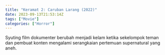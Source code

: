 ```yaml
---
title: "Keramat 2: Caruban Larang (2022)"
date: 2023-09-13T21:53:14Z
tags: ["Movie"]
categories: ["Horror"]
---
```


Syuting film dokumenter berubah menjadi kelam ketika sekelompok teman dan pembuat konten mengalami serangkaian pertemuan supernatural yang aneh.

  <mux-player stream-type="on-demand"
  src="https://kp3d-my.sharepoint.com/personal/ryoo_kp3d_onmicrosoft_com/_layouts/15/download.aspx?share=EdWWGmhRSExEiiWFKgb53pUBk69xq0x_k3HerfKQN8SLgQ" metadata-video-title="Keramat 2: Caruban Larang (2022)" prefer-playback="mse" controls>
  </mux-player>
  
  
  <script src="https://cdn.jsdelivr.net/npm/@mux/mux-player"></script>
  
   <script id="UBdsnpTMRiYouQYVB2YEeBzdMXnxZJ8ENTbuYSSoAAA" type="application/ld+json">
 {
  "@context": "https://schema.org/",
  "@type": "VideoObject",
  "name": "Keramat 2: Caruban Larang (2022)",
  "contentUrl": "https://stream.mux.com/R7g700kllC6Cs00ExENQdDRmh00Fxdm7d9f00VJEz026JNdw.m3u8?quality=auto",
  "thumbnailUrl": "https://www.themoviedb.org/t/p/original/9lxnTeeLJZrh04OTaKETakvqdog.jpg?width=314&fit_mode=preserve&time=25",
  "uploadDate": "2023-09-13T21:53:14Z",
}

</script>